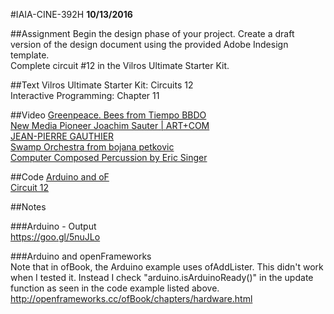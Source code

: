 #IAIA-CINE-392H
**10/13/2016**

##Assignment
Begin the design phase of your project. Create a draft version of the design document using the provided Adobe Indesign template.  
Complete circuit #12 in the Vilros Ultimate Starter Kit.  

##Text
Vilros Ultimate Starter Kit: Circuits 12  
Interactive Programming: Chapter 11  

##Video
[Greenpeace. Bees from Tiempo BBDO](https://vimeo.com/154169546)  
[New Media Pioneer Joachim Sauter | ART+COM](https://www.youtube.com/watch?v=A-LjNDcqJM0)  
[JEAN-PIERRE GAUTHIER](http://www.jackshainman.com/artists/artists-2/jean-pierre-gauthier)  
[Swamp Orchestra from bojana petkovic](https://vimeo.com/173816252)  
[Computer Composed Percussion by Eric Singer](https://www.youtube.com/watch?v=YBXISNyznCk)  

##Code
[Arduino and oF](../c++/017_Arduino)  
[Circuit 12](../arduino/Circuit_12/Circuit_12.ino)  

##Notes  

###Arduino - Output  
https://goo.gl/5nuJLo  

###Arduino and openFrameworks  
Note that in ofBook, the Arduino example uses ofAddLister. This didn't work when I tested it. Instead I check "arduino.isArduinoReady()" in the update function as seen in the code example listed above. 
http://openframeworks.cc/ofBook/chapters/hardware.html
